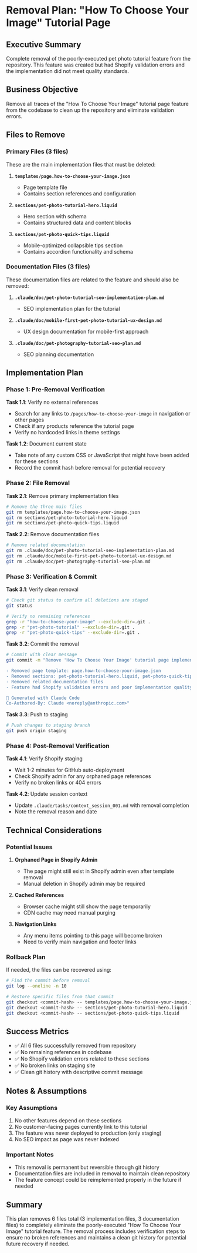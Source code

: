# Removal Plan: "How To Choose Your Image" Tutorial Page

## Executive Summary
Complete removal of the poorly-executed pet photo tutorial feature from the repository. This feature was created but had Shopify validation errors and the implementation did not meet quality standards.

## Business Objective
Remove all traces of the "How To Choose Your Image" tutorial page feature from the codebase to clean up the repository and eliminate validation errors.

## Files to Remove

### Primary Files (3 files)
These are the main implementation files that must be deleted:

1. **`templates/page.how-to-choose-your-image.json`**
   - Page template file
   - Contains section references and configuration
   
2. **`sections/pet-photo-tutorial-hero.liquid`**
   - Hero section with schema
   - Contains structured data and content blocks
   
3. **`sections/pet-photo-quick-tips.liquid`**
   - Mobile-optimized collapsible tips section
   - Contains accordion functionality and schema

### Documentation Files (3 files)
These documentation files are related to the feature and should also be removed:

1. **`.claude/doc/pet-photo-tutorial-seo-implementation-plan.md`**
   - SEO implementation plan for the tutorial
   
2. **`.claude/doc/mobile-first-pet-photo-tutorial-ux-design.md`**
   - UX design documentation for mobile-first approach
   
3. **`.claude/doc/pet-photography-tutorial-seo-plan.md`**
   - SEO planning documentation

## Implementation Plan

### Phase 1: Pre-Removal Verification
**Task 1.1**: Verify no external references
- Search for any links to `/pages/how-to-choose-your-image` in navigation or other pages
- Check if any products reference the tutorial page
- Verify no hardcoded links in theme settings

**Task 1.2**: Document current state
- Take note of any custom CSS or JavaScript that might have been added for these sections
- Record the commit hash before removal for potential recovery

### Phase 2: File Removal
**Task 2.1**: Remove primary implementation files
```bash
# Remove the three main files
git rm templates/page.how-to-choose-your-image.json
git rm sections/pet-photo-tutorial-hero.liquid
git rm sections/pet-photo-quick-tips.liquid
```

**Task 2.2**: Remove documentation files
```bash
# Remove related documentation
git rm .claude/doc/pet-photo-tutorial-seo-implementation-plan.md
git rm .claude/doc/mobile-first-pet-photo-tutorial-ux-design.md
git rm .claude/doc/pet-photography-tutorial-seo-plan.md
```

### Phase 3: Verification & Commit
**Task 3.1**: Verify clean removal
```bash
# Check git status to confirm all deletions are staged
git status

# Verify no remaining references
grep -r "how-to-choose-your-image" --exclude-dir=.git .
grep -r "pet-photo-tutorial" --exclude-dir=.git .
grep -r "pet-photo-quick-tips" --exclude-dir=.git .
```

**Task 3.2**: Commit the removal
```bash
# Commit with clear message
git commit -m "Remove 'How To Choose Your Image' tutorial page implementation

- Removed page template: page.how-to-choose-your-image.json
- Removed sections: pet-photo-tutorial-hero.liquid, pet-photo-quick-tips.liquid
- Removed related documentation files
- Feature had Shopify validation errors and poor implementation quality

🤖 Generated with Claude Code
Co-Authored-By: Claude <noreply@anthropic.com>"
```

**Task 3.3**: Push to staging
```bash
# Push changes to staging branch
git push origin staging
```

### Phase 4: Post-Removal Verification
**Task 4.1**: Verify Shopify staging
- Wait 1-2 minutes for GitHub auto-deployment
- Check Shopify admin for any orphaned page references
- Verify no broken links or 404 errors

**Task 4.2**: Update session context
- Update `.claude/tasks/context_session_001.md` with removal completion
- Note the removal reason and date

## Technical Considerations

### Potential Issues
1. **Orphaned Page in Shopify Admin**
   - The page might still exist in Shopify admin even after template removal
   - Manual deletion in Shopify admin may be required

2. **Cached References**
   - Browser cache might still show the page temporarily
   - CDN cache may need manual purging

3. **Navigation Links**
   - Any menu items pointing to this page will become broken
   - Need to verify main navigation and footer links

### Rollback Plan
If needed, the files can be recovered using:
```bash
# Find the commit before removal
git log --oneline -n 10

# Restore specific files from that commit
git checkout <commit-hash> -- templates/page.how-to-choose-your-image.json
git checkout <commit-hash> -- sections/pet-photo-tutorial-hero.liquid
git checkout <commit-hash> -- sections/pet-photo-quick-tips.liquid
```

## Success Metrics
- ✅ All 6 files successfully removed from repository
- ✅ No remaining references in codebase
- ✅ No Shopify validation errors related to these sections
- ✅ No broken links on staging site
- ✅ Clean git history with descriptive commit message

## Notes & Assumptions

### Key Assumptions
1. No other features depend on these sections
2. No customer-facing pages currently link to this tutorial
3. The feature was never deployed to production (only staging)
4. No SEO impact as page was never indexed

### Important Notes
- This removal is permanent but reversible through git history
- Documentation files are included in removal to maintain clean repository
- The feature concept could be reimplemented properly in the future if needed

## Summary
This plan removes 6 files total (3 implementation files, 3 documentation files) to completely eliminate the poorly-executed "How To Choose Your Image" tutorial feature. The removal process includes verification steps to ensure no broken references and maintains a clean git history for potential future recovery if needed.